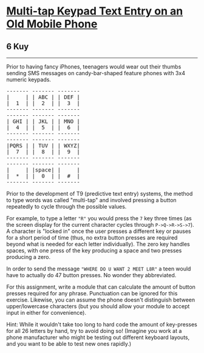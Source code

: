 <h1><a href="https://www.codewars.com/kata/54a2e93b22d236498400134b">Multi-tap Keypad Text Entry on an Old Mobile Phone</a></h1>
<h2>6 Kuy</h2>
<hr>
<p>Prior to having fancy iPhones, teenagers would wear out their thumbs sending SMS messages 
on candy-bar-shaped feature phones with 3x4 numeric keypads.</p>
<pre>
------- ------- -------
|     | | ABC | | DEF |
|  1  | |  2  | |  3  |
------- ------- -------
------- ------- -------
| GHI | | JKL | | MNO |
|  4  | |  5  | |  6  |
------- ------- -------
------- ------- -------
|PQRS | | TUV | | WXYZ|
|  7  | |  8  | |  9  |
------- ------- -------
------- ------- -------
|     | |space| |     |
|  *  | |  0  | |  #  |
------- ------- -------
</pre>
<p>Prior to the development of T9 (predictive text entry) systems, the method to type words was called "multi-tap" 
and involved pressing a button repeatedly to cycle through the possible values.</p>
<p>For example, to type a letter <code>"R"</code> you would press the <code>7</code> key 
three times (as the screen display for the current character cycles through <code>P->Q->R->S->7</code>). 
A character is "locked in" once the user presses a different key or pauses for a short period 
of time (thus, no extra button presses are required beyond what is needed 
for each letter individually). The zero key handles spaces, with one press of the key 
producing a space and two presses producing a zero.</p>
<p>In order to send the message <code>"WHERE DO U WANT 2 MEET L8R"</code> 
a teen would have to actually do 47 button presses. No wonder they abbreviated.</p>
<p>For this assignment, write a module that can calculate the amount of button presses 
required for any phrase. Punctuation can be ignored for this exercise. 
Likewise, you can assume the phone doesn't distinguish between upper/lowercase characters 
(but you should allow your module to accept input in either for convenience).</p>
<p>Hint: While it wouldn't take too long to hard code the amount of key-presses 
for all 26 letters by hand, try to avoid doing so! 
(Imagine you work at a phone manufacturer who might be testing out different keyboard layouts,
and you want to be able to test new ones rapidly.)</p>
